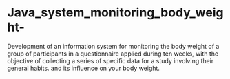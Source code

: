 # Java_system_monitoring_body_weight-
Development of an information system for monitoring the body weight of a group of participants in a questionnaire applied during ten weeks, with the objective of collecting a series of specific data for a study involving their general habits. and its influence on your body weight.
